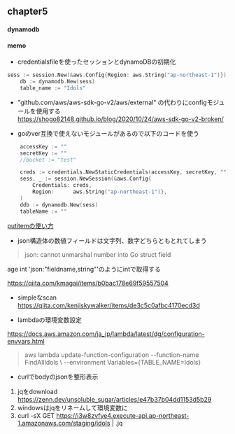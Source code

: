 ## chapter5
#### dynamodb

#### memo
- credentialsfileを使ったセッションとdynamoDBの初期化
```go
sess := session.New(&aws.Config{Region: aws.String("ap-northeast-1")})
	db := dynamodb.New(sess)
	table_name := "Idols"
```

- "github.com/aws/aws-sdk-go-v2/aws/external" の代わりにconfigモジュールを使用する  
https://shogo82148.github.io/blog/2020/10/24/aws-sdk-go-v2-broken/

- goのver互換で使えないモジュールがあるので以下のコードを使う
```go
	accessKey := ""
	secretKey := ""
	//bucket := "test"

	creds := credentials.NewStaticCredentials(accessKey, secretKey, "")
	sess, _ := session.NewSession(&aws.Config{
		Credentials: creds,
		Region:      aws.String("ap-northeast-1")},
	)
	ddb := dynamodb.New(sess)
	tableName := ""
```
[putitemの使い方](https://gammalab.net/blog/8jpanck5k5t9u/s)

- json構造体の数値フィールドは文字列、数字どちらともとれてしまう
> json: cannot unmarshal number into Go struct field

age int 'json:"fieldname,string"'のようにintで取得する

https://qiita.com/kmagai/items/b0bac178e69f59557504

- simpleなscan
https://qiita.com/kenjiskywalker/items/de3c5c0afbc4170ecd3d

- lambdaの環境変数設定

https://docs.aws.amazon.com/ja_jp/lambda/latest/dg/configuration-envvars.html
>aws lambda update-function-configuration --function-name FindAllIdols \ --environment Variables={TABLE_NAME=Idols}

- curlでbodyのjsonを整形表示  
1. jqをdownload https://zenn.dev/unsoluble_sugar/articles/e47b37b04dd1153d5b29
2. windowsはjqをリネームして環境変数に
3. curl -sX GET https://i3w8zvfye4.execute-api.ap-northeast-1.amazonaws.com/staging/idols | .jq

